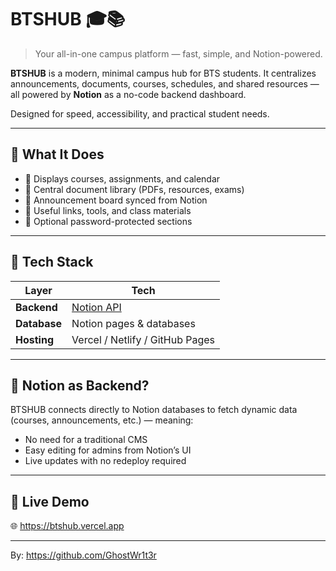 # BTSHUB 🎓📚

> Your all-in-one campus platform — fast, simple, and Notion-powered.

**BTSHUB** is a modern, minimal campus hub for BTS students. It centralizes announcements, documents, courses, schedules, and shared resources — all powered by **Notion** as a no-code backend dashboard.

Designed for speed, accessibility, and practical student needs.

---

## 📘 What It Does

- 📅 Displays courses, assignments, and calendar
- 📂 Central document library (PDFs, resources, exams)
- 📢 Announcement board synced from Notion
- 📌 Useful links, tools, and class materials
- 🔐 Optional password-protected sections

---

## 🧱 Tech Stack

| Layer          | Tech                              |
|----------------|------------------------------------|
| **Backend**    | [Notion API](https://developers.notion.com/) |
| **Database**   | Notion pages & databases           |
| **Hosting**    | Vercel / Netlify / GitHub Pages    |

---

## 🔗 Notion as Backend?

BTSHUB connects directly to Notion databases to fetch dynamic data (courses, announcements, etc.) — meaning:
- No need for a traditional CMS
- Easy editing for admins from Notion’s UI
- Live updates with no redeploy required

---

## 🧪 Live Demo

🌐 https://btshub.vercel.app

---

By: https://github.com/GhostWr1t3r
